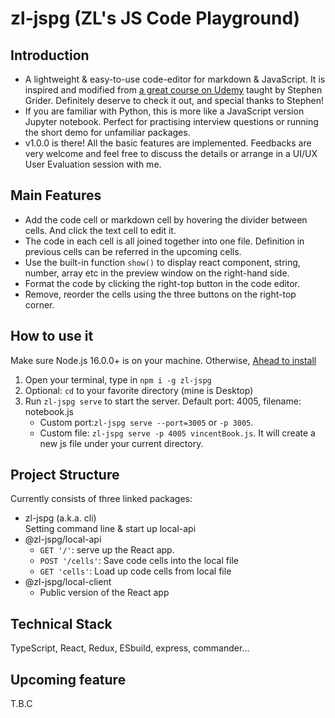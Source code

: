 # zl-jspg (ZL's JS Code Playground)

## Introduction

- A lightweight & easy-to-use code-editor for markdown & JavaScript.
  It is inspired and modified from [a great course on Udemy](https://www.udemy.com/course/react-and-typescript-build-a-portfolio-project/) taught by Stephen Grider. Definitely deserve to check it out, and special thanks to Stephen!
- If you are familiar with Python, this is more like a JavaScript version Jupyter notebook. Perfect for practising interview questions or running the short demo for unfamiliar packages.
- v1.0.0 is there! All the basic features are implemented. Feedbacks are very welcome and feel free to discuss the details or arrange in a UI/UX User Evaluation session with me.

## Main Features

- Add the code cell or markdown cell by hovering the divider between cells. And click the text cell to edit it.
- The code in each cell is all joined together into one file. Definition in previous cells can be referred in the upcoming cells.
- Use the built-in function `show()` to display react component, string, number, array etc in the preview window on the right-hand side.
- Format the code by clicking the right-top button in the code editor.
- Remove, reorder the cells using the three buttons on the right-top corner.

## How to use it

Make sure Node.js 16.0.0+ is on your machine. Otherwise, [Ahead to install](https://nodejs.org/en/) </br>

1. Open your terminal, type in `npm i -g zl-jspg`
2. Optional: `cd` to your favorite directory (mine is Desktop)
3. Run `zl-jspg serve` to start the server. Default port: 4005, filename: notebook.js
   - Custom port:`zl-jspg serve --port=3005` or `-p 3005`.
   - Custom file: `zl-jspg serve -p 4005 vincentBook.js`. It will create a new js file under your current directory.

## Project Structure

Currently consists of three linked packages:

- zl-jspg (a.k.a. cli) </br>
  Setting command line & start up local-api
- @zl-jspg/local-api
  - `GET '/'`: serve up the React app.
  - `POST '/cells'`: Save code cells into the local file
  - `GET 'cells'`: Load up code cells from local file
- @zl-jspg/local-client
  - Public version of the React app

## Technical Stack

TypeScript, React, Redux, ESbuild, express, commander...

## Upcoming feature

T.B.C
